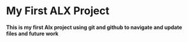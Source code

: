 # My First ALX Project

**This is my first Alx project using git and github to navigate and update files and future work**
